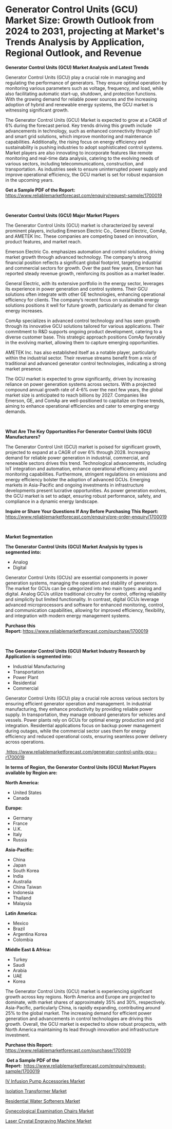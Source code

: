 <p><h1>Generator Control Units (GCU) Market Size: Growth Outlook from 2024 to 2031, projecting at Market's Trends Analysis by Application, Regional Outlook, and Revenue</h1></p><p><strong>Generator Control Units (GCU) Market Analysis and Latest Trends</strong></p>
<p><p>Generator Control Units (GCU) play a crucial role in managing and regulating the performance of generators. They ensure optimal operation by monitoring various parameters such as voltage, frequency, and load, while also facilitating automatic start-up, shutdown, and protection functions. With the growing demand for reliable power sources and the increasing adoption of hybrid and renewable energy systems, the GCU market is witnessing significant growth.</p><p>The Generator Control Units (GCU) Market is expected to grow at a CAGR of 6% during the forecast period. Key trends driving this growth include advancements in technology, such as enhanced connectivity through IoT and smart grid solutions, which improve monitoring and maintenance capabilities. Additionally, the rising focus on energy efficiency and sustainability is pushing industries to adopt sophisticated control systems. Market players are also innovating to incorporate features like remote monitoring and real-time data analysis, catering to the evolving needs of various sectors, including telecommunications, construction, and transportation. As industries seek to ensure uninterrupted power supply and improve operational efficiency, the GCU market is set for robust expansion in the upcoming years.</p></p>
<p><strong>Get a Sample PDF of the Report:&nbsp;</strong> <a href="https://www.reliablemarketforecast.com/enquiry/request-sample/1700019?utm_campaign=1771&utm_medium=2&utm_source=Github&utm_content=ia&utm_term=21102024&utm_id=generator-control-units-gcu">https://www.reliablemarketforecast.com/enquiry/request-sample/1700019</a></p>
<p>&nbsp;</p>
<p><strong>Generator Control Units (GCU) Major Market Players</strong></p>
<p><p>The Generator Control Units (GCU) market is characterized by several prominent players, including Emerson Electric Co., General Electric, ComAp, and AMETEK Inc. These companies are competing based on innovation, product features, and market reach.</p><p>Emerson Electric Co. emphasizes automation and control solutions, driving market growth through advanced technology. The company's strong financial position reflects a significant global footprint, targeting industrial and commercial sectors for growth. Over the past few years, Emerson has reported steady revenue growth, reinforcing its position as a market leader.</p><p>General Electric, with its extensive portfolio in the energy sector, leverages its experience in power generation and control systems. Their GCU solutions often integrate with other GE technologies, enhancing operational efficiency for clients. The company’s recent focus on sustainable energy solutions positions it well for future growth, particularly as demand for clean energy increases.</p><p>ComAp specializes in advanced control technology and has seen growth through its innovative GCU solutions tailored for various applications. Their commitment to R&D supports ongoing product development, catering to a diverse customer base. This strategic approach positions ComAp favorably in the evolving market, allowing them to capture emerging opportunities.</p><p>AMETEK Inc. has also established itself as a notable player, particularly within the industrial sector. Their revenue streams benefit from a mix of traditional and advanced generator control technologies, indicating a strong market presence.</p><p>The GCU market is expected to grow significantly, driven by increasing reliance on power generation systems across sectors. With a projected compound annual growth rate of 4-6% over the next few years, the global market size is anticipated to reach billions by 2027. Companies like Emerson, GE, and ComAp are well-positioned to capitalize on these trends, aiming to enhance operational efficiencies and cater to emerging energy demands.</p></p>
<p>&nbsp;</p>
<p><strong>What Are The Key Opportunities For Generator Control Units (GCU) Manufacturers?</strong></p>
<p><p>The Generator Control Unit (GCU) market is poised for significant growth, projected to expand at a CAGR of over 6% through 2028. Increasing demand for reliable power generation in industrial, commercial, and renewable sectors drives this trend. Technological advancements, including IoT integration and automation, enhance operational efficiency and monitoring capabilities. Furthermore, stringent regulations on emissions and energy efficiency bolster the adoption of advanced GCUs. Emerging markets in Asia-Pacific and ongoing investments in infrastructure developments present lucrative opportunities. As power generation evolves, the GCU market is set to adapt, ensuring robust performance, safety, and compliance in a dynamic energy landscape.</p></p>
<p><strong>Inquire or Share Your Questions If Any Before Purchasing This Report:</strong> <a href="https://www.reliablemarketforecast.com/enquiry/pre-order-enquiry/1700019?utm_campaign=1771&utm_medium=2&utm_source=Github&utm_content=ia&utm_term=21102024&utm_id=generator-control-units-gcu">https://www.reliablemarketforecast.com/enquiry/pre-order-enquiry/1700019</a></p>
<p>&nbsp;</p>
<p><strong>Market Segmentation</strong></p>
<p><strong>The Generator Control Units (GCU) Market Analysis by types is segmented into:</strong></p>
<p><ul><li>Analog</li><li>Digital</li></ul></p>
<p><p>Generator Control Units (GCUs) are essential components in power generation systems, managing the operation and stability of generators. The market for GCUs can be categorized into two main types: analog and digital. Analog GCUs utilize traditional circuitry for control, offering reliability and simplicity but limited functionality. In contrast, digital GCUs leverage advanced microprocessors and software for enhanced monitoring, control, and communication capabilities, allowing for improved efficiency, flexibility, and integration with modern energy management systems.</p></p>
<p><strong>Purchase this Report:&nbsp;</strong><a href="https://www.reliablemarketforecast.com/purchase/1700019?utm_campaign=1771&utm_medium=2&utm_source=Github&utm_content=ia&utm_term=21102024&utm_id=generator-control-units-gcu">https://www.reliablemarketforecast.com/purchase/1700019</a></p>
<p>&nbsp;</p>
<p><strong>The Generator Control Units (GCU) Market Industry Research by Application is segmented into:</strong></p>
<p><ul><li>Industrial Manufacturing</li><li>Transportation</li><li>Power Plant</li><li>Residential</li><li>Commercial</li></ul></p>
<p><p>Generator Control Units (GCU) play a crucial role across various sectors by ensuring efficient generator operation and management. In industrial manufacturing, they enhance productivity by providing reliable power supply. In transportation, they manage onboard generators for vehicles and vessels. Power plants rely on GCUs for optimal energy production and grid integration. Residential applications focus on backup power management during outages, while the commercial sector uses them for energy efficiency and reduced operational costs, ensuring seamless power delivery across operations.</p></p>
<p><a href="https://www.reliablemarketforecast.com/generator-control-units-gcu--r1700019?utm_campaign=1771&utm_medium=2&utm_source=Github&utm_content=ia&utm_term=21102024&utm_id=generator-control-units-gcu">&nbsp;https://www.reliablemarketforecast.com/generator-control-units-gcu--r1700019</a></p>
<p><strong>In terms of Region, the Generator Control Units (GCU) Market Players available by Region are:</strong></p>
<p>
    <p> <strong> North America: </strong>
        <ul>
            <li>United States</li>
            <li>Canada</li>
        </ul>
        </p> 
    <p> <strong> Europe: </strong>
        <ul>
            <li>Germany</li>
            <li>France</li>
            <li>U.K.</li>
            <li>Italy</li>
            <li>Russia</li>
        </ul>
        </p> 
    <p> <strong> Asia-Pacific: </strong>
        <ul>
            <li>China</li>
            <li>Japan</li>
            <li>South Korea</li>
            <li>India</li>
            <li>Australia</li>
            <li>China Taiwan</li>
            <li>Indonesia</li>
            <li>Thailand</li>
            <li>Malaysia</li>
        </ul>
        </p> 
    <p> <strong> Latin America: </strong>
        <ul>
            <li>Mexico</li>
            <li>Brazil</li>
            <li>Argentina Korea</li>
            <li>Colombia</li>
        </ul>
        </p> 
    <p> <strong> Middle East & Africa: </strong>
        <ul>
            <li>Turkey</li>
            <li>Saudi</li>
            <li>Arabia</li>
            <li>UAE</li>
            <li>Korea</li>
        </ul>
    </p>
    </p>
<p><p>The Generator Control Units (GCU) market is experiencing significant growth across key regions. North America and Europe are projected to dominate, with market shares of approximately 35% and 30%, respectively. Asia-Pacific, particularly China, is rapidly expanding, contributing around 25% to the global market. The increasing demand for efficient power generation and advancements in control technologies are driving this growth. Overall, the GCU market is expected to show robust prospects, with North America maintaining its lead through innovation and infrastructure investment.</p></p>
<p><strong>Purchase this Report: </strong><a href="https://www.reliablemarketforecast.com/purchase/1700019?utm_campaign=1771&utm_medium=2&utm_source=Github&utm_content=ia&utm_term=21102024&utm_id=generator-control-units-gcu">https://www.reliablemarketforecast.com/purchase/1700019</a></p>
<p>&nbsp;<strong>Get a Sample PDF of the Report:&nbsp;&nbsp;</strong><a href="https://www.reliablemarketforecast.com/enquiry/request-sample/1700019?utm_campaign=1771&utm_medium=2&utm_source=Github&utm_content=ia&utm_term=21102024&utm_id=generator-control-units-gcu">https://www.reliablemarketforecast.com/enquiry/request-sample/1700019</a></p>
<p><strong></strong></p>
<p><p><a href="https://www.linkedin.com/pulse/iv-infusion-pump-accessories-market-size-growth-trends-statistics-0erue?utm_campaign=1771&utm_medium=2&utm_source=Github&utm_content=ia&utm_term=21102024&utm_id=generator-control-units-gcu">IV Infusion Pump Accessories Market</a></p><p><a href="https://www.linkedin.com/pulse/global-isolation-transformer-market-landscape-future-trends-strategic-tbhoc?utm_campaign=1771&utm_medium=2&utm_source=Github&utm_content=ia&utm_term=21102024&utm_id=generator-control-units-gcu">Isolation Transformer Market</a></p><p><a href="https://issuu.com/reportprime-2/docs/residential-water-softeners-market-_bb16d9729e1f8d?utm_campaign=1771&utm_medium=2&utm_source=Github&utm_content=ia&utm_term=21102024&utm_id=generator-control-units-gcu">Residential Water Softeners Market</a></p><p><a href="https://www.linkedin.com/pulse/gynecological-examination-chairs-market-penetration-strategies-zjise?utm_campaign=1771&utm_medium=2&utm_source=Github&utm_content=ia&utm_term=21102024&utm_id=generator-control-units-gcu">Gynecological Examination Chairs Market</a></p><p><a href="https://www.linkedin.com/pulse/laser-crystal-engraving-machine-market-size-share-analysis--bg9dc?utm_campaign=1771&utm_medium=2&utm_source=Github&utm_content=ia&utm_term=21102024&utm_id=generator-control-units-gcu">Laser Crystal Engraving Machine Market</a></p></p>